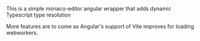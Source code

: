 This is a simple monaco-editor angular wrapper that adds dynamic Typescript type resolution

More features are to come as Angular's support of Vite improves for loading webworkers.
